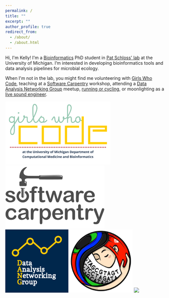 ```yaml
---
permalink: /
title: ""
excerpt: ""
author_profile: true
redirect_from:
  - /about/
  - /about.html
---
```


Hi, I'm Kelly!
I'm a [Bioinformatics](https://medicine.umich.edu/dept/computational-medicine-bioinformatics) PhD student in
[Pat Schloss' lab](http://www.schlosslab.org/) at the University of Michigan.
I’m interested in developing bioinformatics tools and data analysis pipelines for microbial ecology.

When I'm not in the lab, you might find me volunteering with [Girls Who Code](http://umich.edu/~girlswc/),
teaching at a [Software Carpentry](https://umswc.github.io/) workshop,
attending a [Data Analysis Networking Group](https://um-dang.github.io) meetup,
[running or cycling](http://bit.ly/strava-kelly),
or moonlighting as a [live sound engineer](https://sovacool.dev/latex-cv/sound.pdf).


[<img src="../images/logo_GWC-DCMB.png" height=200>](http://umich.edu/~girlswc/) [<img src="../images/logo_SWC.svg" height=200>](https://umswc.github.io/) [<img src="../images/logo_DANG.png" height=200>](https://um-dang.github.io) [<img src="../images/logo_mothur.png" height=200>](http://www.schlosslab.org/) [<img src="https://raw.githubusercontent.com/kelly-sovacool/meta-repo/master/figures/language_all_bytes_n7.svg?sanitize=true" height=200>](https://github.com/kelly-sovacool/meta-repo#plots)

